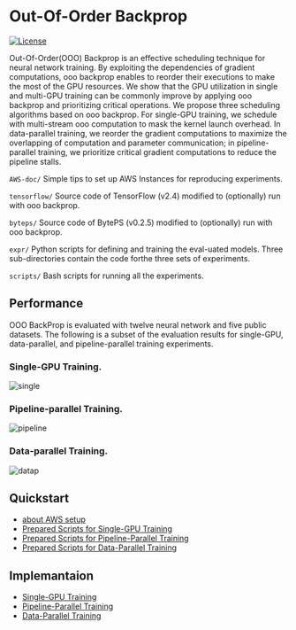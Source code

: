# Out-Of-Order Backprop

[![License](https://img.shields.io/badge/License-Apache%202.0-blue.svg)](https://opensource.org/licenses/Apache-2.0)

Out-Of-Order(OOO) Backprop is an effective scheduling technique for neural network training. By exploiting the dependencies of gradient computations, ooo backprop enables to reorder their executions to make the most of the GPU resources. We show that the GPU utilization in single and multi-GPU training can be commonly improve by applying ooo backprop and prioritizing critical operations. 
We propose three scheduling algorithms based on ooo backprop. For single-GPU training, we schedule with multi-stream ooo computation to mask the kernel launch overhead. In data-parallel training, we reorder the gradient computations to maximize the overlapping of computation and parameter communication; in pipeline-parallel training, we prioritize critical gradient computations to reduce the pipeline stalls.

```AWS-doc/``` Simple tips to set up AWS Instances for reproducing experiments.

```tensorflow/``` Source code of TensorFlow (v2.4) modified to (optionally) run with ooo backprop.

```byteps/``` Source code of BytePS (v0.2.5) modified to (optionally) run with ooo backprop.

```expr/``` Python scripts for defining and training the eval-uated models. Three sub-directories contain the code forthe three sets of experiments.

```scripts/``` Bash scripts for running all the experiments.

## Performance
OOO BackProp is evaluated with twelve neural network and five public datasets. The following is a subset of the evaluation results for single-GPU, data-parallel, and pipeline-parallel training experiments.


### Single-GPU Training.

![single](https://user-images.githubusercontent.com/78071764/151532657-bb4a35c3-83bc-49a4-8792-2a4b3277dc7d.png)


### Pipeline-parallel Training.

![pipeline](https://user-images.githubusercontent.com/78071764/151532720-0c64410a-317d-4c6b-a4b4-8b96c622aae1.png)

### Data-parallel Training.

![datap](https://user-images.githubusercontent.com/78071764/151532987-d56e3311-407d-406e-b389-ab811267eda9.png)


## Quickstart
- [about AWS setup](AWS-doc)
- [Prepared Scripts for Single-GPU Training](scripts/single_gpu/)
- [Prepared Scripts for Pipeline-Parallel Training](scripts/pipe_par/)
- [Prepared Scripts for Data-Parallel Training](scripts/data_par/)

## Implemantaion
- [Single-GPU Training](expr/single_gpu/)
- [Pipeline-Parallel Training](expr/pipe_par/)
- [Data-Parallel Training](expr/data_par/)
